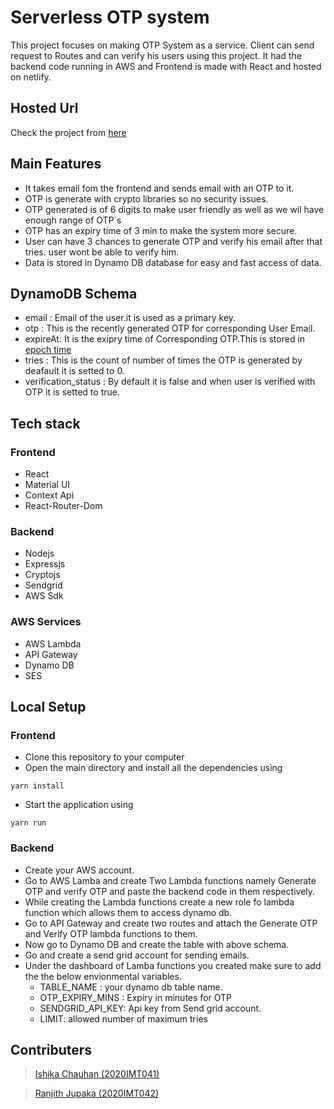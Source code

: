# Serverless OTP system

This project focuses on making OTP System as a service. Client can send request to Routes and can verify his users using this project. It had the backend code running in AWS and Frontend is made with React and hosted on netlify.

## Hosted Url

Check the project from [here](https://otpsystem.netlify.app/)

## Main Features

* It takes email fom the frontend and sends email with an OTP to it.
* OTP is generate with crypto libraries so no security issues.
* OTP generated is of 6 digits to make user friendly as well as we wil have enough range of OTP`s
* OTP has an expiry time of 3 min to make the system more secure.
* User can have 3 chances to generate OTP and verify his email after that tries. user wont be able to verify him.
* Data is stored in Dynamo DB database for easy and fast access of data.

## DynamoDB Schema

  * email : Email of the user.it is used as a primary key.
  * otp : This is the recently generated OTP for corresponding User Email.
  * expireAt: It is the exipry time of Corresponding OTP.This is stored in [epoch time](https://en.wikipedia.org/wiki/Unix_time)
  * tries : This is the count of number of times the OTP is generated by deafault it is setted to 0.
  * verification_status : By default it is false and when user is verified with OTP it is setted to true.

## Tech stack

 ### Frontend
 
  * React
  * Material UI
  * Context Api
  * React-Router-Dom
 
 ### Backend 
 
  * Nodejs
  * Expressjs
  * Cryptojs
  * Sendgrid
  * AWS Sdk
  
 ### AWS Services
 
  * AWS Lambda 
  * API Gateway
  * Dynamo DB
  * SES

## Local Setup

 ### Frontend
 
 * Clone this repository to your computer
 * Open the main directory and install all the dependencies using 
```
yarn install
```
 * Start the application using 
```
yarn run
```
 ### Backend
 
 * Create your AWS account.
 * Go to AWS Lamba and create Two Lambda functions namely Generate OTP and verify OTP and paste the backend code in them respectively.
 * While creating the Lambda functions create a new role fo lambda function which allows them to access dynamo db.
 * Go to API Gateway and create two routes and attach the Generate OTP and Verify OTP lambda functions to them.
 * Now go to Dynamo DB and create the table with above schema.
 * Go and create a send grid account for sending emails.
 * Under the dashboard of Lamba functions you created make sure to add the the below envionmental variables.
    - TABLE_NAME : your dynamo db table name.
    - OTP_EXPIRY_MINS : Expiry in minutes for OTP
    - SENDGRID_API_KEY: Api key from Send grid account.
    - LIMIT: allowed number of maximum tries
 
 ## Contributers
 
 >[Ishika Chauhan (2020IMT041)](ranjithjupaka/winterproject)
 
 >[Ranjith Jupaka (2020IMT042)](https://github.com/ranjithjupaka)
 
  

